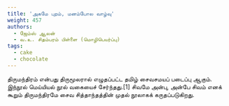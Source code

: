 ```yaml
---
title: 'அகமே புறம், மனம்போல வாழ்வு'
weight: 457
authors:
  - ஜேம்ஸ் ஆலன்
  - வ.உ. சிதம்பரம் பிள்ளை (மொழிபெயர்ப்பு)
tags:
  - cake
  - chocolate
---
```


திருமந்திரம் என்பது திருமூலரால் எழுதப்பட்ட தமிழ் சைவசமயப் படைப்பு ஆகும். இந்நூல் மெய்யியல் நூல் வகையைச் சேர்ந்தது.[1] சிவமே அன்பு, அன்பே சிவம் எனக் கூறும் திருமந்திரமே சைவ சித்தாந்தத்தின் முதல் நூலாகக் கருதப்படுகிறது.